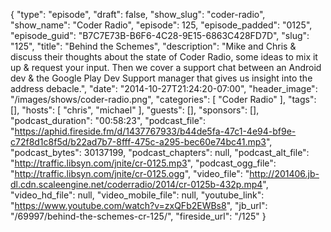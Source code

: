 {
  "type": "episode",
  "draft": false,
  "show_slug": "coder-radio",
  "show_name": "Coder Radio",
  "episode": 125,
  "episode_padded": "0125",
  "episode_guid": "B7C7E73B-B6F6-4C28-9E15-6863C428FD7D",
  "slug": "125",
  "title": "Behind the Schemes",
  "description": "Mike and Chris & discuss their thoughts about the state of Coder Radio, some ideas to mix it up & request your input. Then we cover a support chat between an Android dev & the Google Play Dev Support manager that gives us insight into the address debacle.",
  "date": "2014-10-27T21:24:20-07:00",
  "header_image": "/images/shows/coder-radio.png",
  "categories": [
    "Coder Radio"
  ],
  "tags": [],
  "hosts": [
    "chris",
    "michael"
  ],
  "guests": [],
  "sponsors": [],
  "podcast_duration": "00:58:23",
  "podcast_file": "https://aphid.fireside.fm/d/1437767933/b44de5fa-47c1-4e94-bf9e-c72f8d1c8f5d/b22ad7b7-8fff-475c-a295-bec60e74bc41.mp3",
  "podcast_bytes": 30137199,
  "podcast_chapters": null,
  "podcast_alt_file": "http://traffic.libsyn.com/jnite/cr-0125.mp3",
  "podcast_ogg_file": "http://traffic.libsyn.com/jnite/cr-0125.ogg",
  "video_file": "http://201406.jb-dl.cdn.scaleengine.net/coderradio/2014/cr-0125b-432p.mp4",
  "video_hd_file": null,
  "video_mobile_file": null,
  "youtube_link": "https://www.youtube.com/watch?v=zxQFb2EWBs8",
  "jb_url": "/69997/behind-the-schemes-cr-125/",
  "fireside_url": "/125"
}

